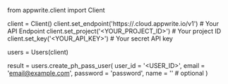 from appwrite.client import Client

client = Client()
client.set_endpoint('https://<REGION>.cloud.appwrite.io/v1') # Your API Endpoint
client.set_project('<YOUR_PROJECT_ID>') # Your project ID
client.set_key('<YOUR_API_KEY>') # Your secret API key

users = Users(client)

result = users.create_ph_pass_user(
    user_id = '<USER_ID>',
    email = 'email@example.com',
    password = 'password',
    name = '<NAME>' # optional
)
